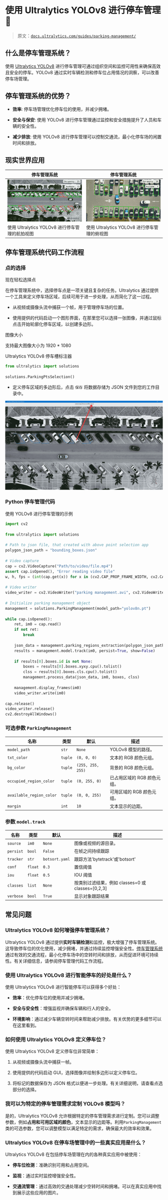 # 使用 Ultralytics YOLOv8 进行停车管理 🚀 

> 原文：[`docs.ultralytics.com/guides/parking-management/`](https://docs.ultralytics.com/guides/parking-management/) 

## 什么是停车管理系统？ 

使用 [Ultralytics YOLOv8](https://github.com/ultralytics/ultralytics/) 进行停车管理可通过组织空间和监控可用性来确保高效且安全的停车。YOLOv8 通过实时车辆检测和停车位占用情况的洞察，可以改善停车场管理。 

## 停车管理系统的优势？ 

+   **效率**: 停车场管理优化停车位的使用，并减少拥堵。 

+   **安全与保安**: 使用 YOLOv8 进行停车管理通过监控和安全措施提升了人员和车辆的安全性。 

+   **减少排放**: 使用 YOLOv8 进行停车管理可以控制交通流，最小化停车场的闲置时间和排放。 

## 现实世界应用 

| 停车管理系统 | 停车管理系统 |
| --- | --- |
| ![Ultralytics YOLOv8 使用停车场分析](img/832d7cf97630ef408a7f7eb73b4b4bf6.png) | ![Ultralytics YOLOv8 使用停车管理的俯视图](img/0b762a25dc32c40c187af4643fdf94ba.png) |
| 使用 Ultralytics YOLOv8 进行停车管理的航拍视图 | 使用 Ultralytics YOLOv8 进行停车管理的俯视图 |

## 停车管理系统代码工作流程 

### 点的选择 

现在轻松选择点 

在停车管理系统中，选择停车点是一项关键且复杂的任务。Ultralytics 通过提供一个工具来定义停车场区域，后续可用于进一步处理，从而简化了这一过程。 

+   从视频或摄像头流中捕获一个帧，用于管理停车场的位置。 

+   使用提供的代码启动一个图形界面，在那里您可以选择一张图像，并通过鼠标点击开始轮廓化停车区域，以创建多边形。 

图像大小 

支持最大图像大小为 1920 * 1080 

Ultralytics YOLOv8 停车槽标注器 

```py
from ultralytics import solutions

solutions.ParkingPtsSelection() 
```

+   定义停车区域的多边形后，点击 `保存` 将数据存储为 JSON 文件到您的工作目录中。 

![Ultralytics YOLOv8 点选演示](img/f7a4c7286b1eef2ee79cbafe4ff01eef.png) 

### Python 停车管理代码 

使用 YOLOv8 进行停车管理的示例 

```py
import cv2

from ultralytics import solutions

# Path to json file, that created with above point selection app
polygon_json_path = "bounding_boxes.json"

# Video capture
cap = cv2.VideoCapture("Path/to/video/file.mp4")
assert cap.isOpened(), "Error reading video file"
w, h, fps = (int(cap.get(x)) for x in (cv2.CAP_PROP_FRAME_WIDTH, cv2.CAP_PROP_FRAME_HEIGHT, cv2.CAP_PROP_FPS))

# Video writer
video_writer = cv2.VideoWriter("parking management.avi", cv2.VideoWriter_fourcc(*"mp4v"), fps, (w, h))

# Initialize parking management object
management = solutions.ParkingManagement(model_path="yolov8n.pt")

while cap.isOpened():
    ret, im0 = cap.read()
    if not ret:
        break

    json_data = management.parking_regions_extraction(polygon_json_path)
    results = management.model.track(im0, persist=True, show=False)

    if results[0].boxes.id is not None:
        boxes = results[0].boxes.xyxy.cpu().tolist()
        clss = results[0].boxes.cls.cpu().tolist()
        management.process_data(json_data, im0, boxes, clss)

    management.display_frames(im0)
    video_writer.write(im0)

cap.release()
video_writer.release()
cv2.destroyAllWindows() 
```

### 可选参数 `ParkingManagement`

| 名称 | 类型 | 默认 | 描述 |
| --- | --- | --- | --- |
| `model_path` | `str` | `None` | YOLOv8 模型的路径。  |
| `txt_color` | `tuple` | `(0, 0, 0)` | 文本的 RGB 颜色元组。  |
| `bg_color` | `tuple` | `(255, 255, 255)` | 背景的 RGB 颜色元组。 |
| `occupied_region_color` | `tuple` | `(0, 255, 0)` | 已占用区域的 RGB 颜色元组。  |
| `available_region_color` | `tuple` | `(0, 0, 255)` | 可用区域的 RGB 颜色元组。 |
| `margin` | `int` | `10` | 文本显示的边距。 |

### 参数 `model.track`

| 名称 | 类型 | 默认 | 描述 |
| --- | --- | --- | --- |
| `source` | `im0` | `None` | 图像或视频的源目录。 |
| `persist` | `bool` | `False` | 在帧之间持续跟踪 |
| `tracker` | `str` | `botsort.yaml` | 跟踪方法'bytetrack'或'botsort' |
| `conf` | `float` | `0.3` | 置信阈值 |
| `iou` | `float` | `0.5` | IOU 阈值 |
| `classes` | `list` | `None` | 按类别过滤结果，例如 classes=0 或 classes=[0,2,3] |
| `verbose` | `bool` | `True` | 显示对象跟踪结果 |

## 常见问题

### Ultralytics YOLOv8 如何增强停车管理系统？

Ultralytics YOLOv8 通过提供**实时车辆检测**和监控，极大增强了停车管理系统。这导致停车位的优化使用，减少拥堵，并通过持续监控增强安全性。[停车管理系统](https://github.com/ultralytics/ultralytics)通过有效的交通流程，最小化停车场中的空转时间和排放，从而促进环境可持续性。有关详细信息，请参阅停车管理代码工作流程。

### 使用 Ultralytics YOLOv8 进行智能停车的好处是什么？

使用 Ultralytics YOLOv8 进行智能停车可以获得多个好处：

+   **效率**：优化停车位的使用并减少拥堵。

+   **安全与安全性**：增强监视并确保车辆和行人的安全。

+   **环境影响**：通过减少车辆空转时间来帮助减少排放。有关优势的更多细节可以在这里看到。

### 如何使用 Ultralytics YOLOv8 定义停车位？

使用 Ultralytics YOLOv8 定义停车位非常简单：

1.  从视频或摄像头流中捕获一帧。

1.  使用提供的代码启动 GUI，选择图像并绘制多边形以定义停车位。

1.  将标记的数据保存为 JSON 格式以便进一步处理。有关详细说明，请查看点选部分的选择。

### 我可以为特定的停车管理需求定制 YOLOv8 模型吗？

是的，Ultralytics YOLOv8 允许根据特定的停车管理需求进行定制。您可以调整参数，例如**占用和可用区域的颜色**，文本显示的边距等。利用`ParkingManagement`类的可选参数，您可以调整模型以满足特定的需求，确保最大的效率和效果。

### Ultralytics YOLOv8 在停车场管理中的一些真实应用是什么？

Ultralytics YOLOv8 在包括停车场管理在内的各种真实应用中被使用：

+   **停车位检测**：准确识别可用和占用空间。

+   **监视**：通过实时监控增强安全性。

+   **交通流管理**：通过高效的交通处理减少空转时间和拥堵。可以在真实应用中找到展示这些应用的图片。
